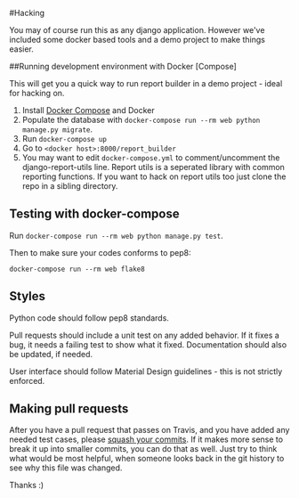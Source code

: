 #Hacking

You may of course run this as any django application.
However we've included some docker based tools and a demo project to make things easier.

##Running development environment with Docker [Compose]

This will get you a quick way to run report builder in a demo project - ideal for hacking on.

1. Install [Docker Compose](https://docs.docker.com/compose/) and Docker
2. Populate the database with `docker-compose run --rm web python manage.py migrate`.
3. Run `docker-compose up`
4. Go to `<docker host>:8000/report_builder`
4. You may want to edit `docker-compose.yml` to comment/uncomment the django-report-utils line. Report utils is a seperated library with common reporting functions. If you want to hack on report utils too just clone the repo in a sibling directory.

## Testing with docker-compose

Run `docker-compose run --rm web python manage.py test`.

Then to make sure your codes conforms to pep8:

```
docker-compose run --rm web flake8
```

## Styles

Python code should follow pep8 standards.

Pull requests should include a unit test on any added behavior. If it fixes a
bug, it needs a failing test to show what it fixed. Documentation should also be
updated, if needed.

User interface should follow Material Design guidelines - this is not strictly
enforced.

## Making pull requests

After you have a pull request that passes on Travis, and you have added
any needed test cases, please [squash your commits](http://gitready.com/advanced/2009/02/10/squashing-commits-with-rebase.html).
If it makes more sense to break it up into smaller commits, you can do that
as well. Just try to think what would be most helpful, when someone looks
back in the git history to see why this file was changed.

Thanks :)
